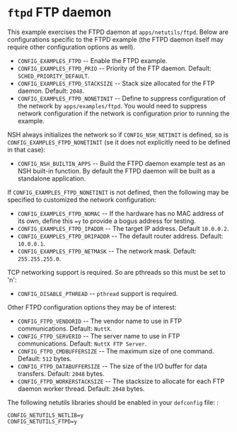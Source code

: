 `ftpd` FTP daemon
=================

This example exercises the FTPD daemon at `apps/netutils/ftpd`. Below
are configurations specific to the FTPD example (the FTPD daemon itself
may require other configuration options as well).

-   `CONFIG_EXAMPLES_FTPD` -- Enable the FTPD example.
-   `CONFIG_EXAMPLES_FTPD_PRIO` -- Priority of the FTP daemon. Default:
    `SCHED_PRIORITY_DEFAULT`.
-   `CONFIG_EXAMPLES_FTPD_STACKSIZE` -- Stack size allocated for the FTP
    daemon. Default: `2048`.
-   `CONFIG_EXAMPLES_FTPD_NONETINIT` -- Define to suppress configuration
    of the network by `apps/examples/ftpd`. You would need to suppress
    network configuration if the network is configuration prior to
    running the example.

NSH always initializes the network so if `CONFIG_NSH_NETINIT` is
defined, so is `CONFIG_EXAMPLES_FTPD_NONETINIT` (se it does not
explicitly need to be defined in that case):

-   `CONFIG_NSH_BUILTIN_APPS` -- Build the FTPD daemon example test as
    an NSH built-in function. By default the FTPD daemon will be built
    as a standalone application.

If `CONFIG_EXAMPLES_FTPD_NONETINIT` is not defined, then the following
may be specified to customized the network configuration:

-   `CONFIG_EXAMPLES_FTPD_NOMAC` -- If the hardware has no MAC address
    of its own, define this `=y` to provide a bogus address for testing.
-   `CONFIG_EXAMPLES_FTPD_IPADDR` -- The target IP address. Default
    `10.0.0.2`.
-   `CONFIG_EXAMPLES_FTPD_DRIPADDR` -- The default router address.
    Default: `10.0.0.1`.
-   `CONFIG_EXAMPLES_FTPD_NETMASK` -- The network mask. Default:
    `255.255.255.0`.

TCP networking support is required. So are pthreads so this must be set
to \'n\':

-   `CONFIG_DISABLE_PTHREAD` -- `pthread` support is required.

Other FTPD configuration options they may be of interest:

-   `CONFIG_FTPD_VENDORID` -- The vendor name to use in FTP
    communications. Default: `NuttX`.
-   `CONFIG_FTPD_SERVERID` -- The server name to use in FTP
    communications. Default: `NuttX FTP Server`.
-   `CONFIG_FTPD_CMDBUFFERSIZE` -- The maximum size of one command.
    Default: `512` bytes.
-   `CONFIG_FTPD_DATABUFFERSIZE` -- The size of the I/O buffer for data
    transfers. Default: `2048` bytes.
-   `CONFIG_FTPD_WORKERSTACKSIZE` -- The stacksize to allocate for each
    FTP daemon worker thread. Default: `2048` bytes.

The following netutils libraries should be enabled in your `defconfig`
file: :

    CONFIG_NETUTILS_NETLIB=y
    CONFIG_NETUTILS_FTPD=y
